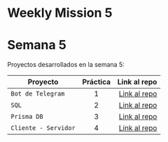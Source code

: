 # Weekly Mission 5

# Semana 5 

Proyectos desarrollados en la semana 5:

| Proyecto | Práctica | Link al repo |
| ------------- |:-------------:| -----:|
|`Bot de Telegram`|1|[Link al repo](https://github.com/Hisahito/fizzbuzz)|
|`SQL`|2|[Link al repo]()|
|`Prisma DB`|3|[Link al repo]()|
|`Cliente - Servidor`|4|[Link al repo]()|
